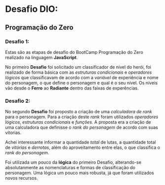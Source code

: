 # Desafio DIO:

## Programação do Zero

### Desafio 1:

Estas são as etapas de desafio do BootCamp Programação do Zero realizado na linguagem **JavaScript**.

No primeiro **Desafio** foi solicitado um classificador de nível do herói, foi realizado de forma básica com as _estruturas condicionais_ e _operadores lógicos_ que classificavam de acordo com a _variável_ de experiência e nome do personagem, o que define o personagem e qual é o seu nível. Os níveis vão desde o **Ferro** ao **Radiante** dentro das faixas de experências.

### Desafio 2:

No segundo **Desafio** foi proposto a criação de uma _calculadora de rank_ para o personagem. Para a criação deste _rank_ foram utilizados _operadores lógicos_, _estruturas condicionais_ e _funções_. A proposta era a criação de uma calculadora que definisse o _rank do personagem_ de acordo com suas vítorias. 

Achei interessante informar a quantidade _total_ de lutas, a quantidade total de _vitórias_ e _derrotas_, além do aproveitamento entre elas, o que classifica o _rank do personagem_.

Foi utilizada um pouco da **lógica** do primeiro Desafio, alterando-se absolutanmente as nomenclaturas e formas de classificação do personagem. Uma lógica um pouco mais robusta, já que foram utilizados novos recursos.